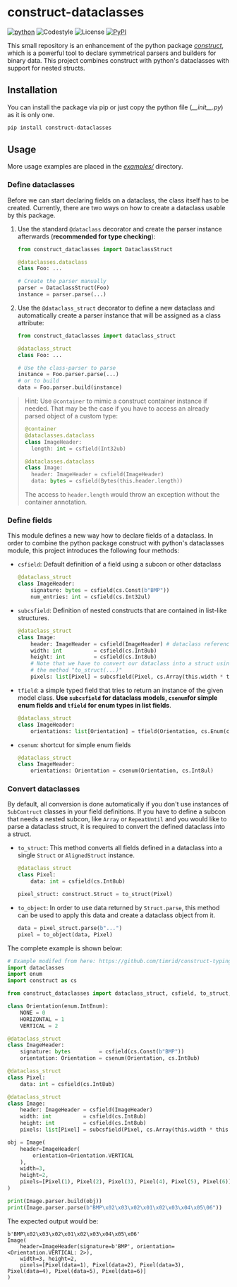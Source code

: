 # construct-dataclasses

[![python](https://img.shields.io/badge/python-3.7+-blue.svg?logo=python&labelColor=grey)](https://www.python.org/downloads/)
![Codestyle](https://img.shields.io:/static/v1?label=Codestyle&message=black&color=black)
![License](https://img.shields.io:/static/v1?label=License&message=GNU+GPLv3&color=blue)
[![PyPI](https://img.shields.io/pypi/v/construct-dataclasses)](https://pypi.org/project/construct-dataclasses/)

This small repository is an enhancement of the python package [*construct*](https://pypi.org/project/construct/), which is a powerful tool to declare symmetrical parsers and builders for binary data. This project combines construct with python's dataclasses with support for nested structs.

## Installation

You can install the package via pip or just copy the python file (*\_\_init\_\_.py*) as it is only one.

```bash
pip install construct-dataclasses
```

## Usage

More usage examples are placed in the [*examples/*](/examples/) directory.

### Define dataclasses

Before we can start declaring fields on a dataclass, the class itself has to be created. Currently, there are two ways on how to create
a dataclass usable by this package.

1. Use the standard `@dataclass` decorator and create the parser instance afterwards (**recommended for type checking**):

    ```python
    from construct_dataclasses import DataclassStruct

    @dataclasses.dataclass
    class Foo: ...

    # Create the parser manually
    parser = DataclassStruct(Foo)
    instance = parser.parse(...)
    ```

2. Use the `@dataclass_struct` decorator to define a new dataclass and automatically create a parser instance that will be assigned as a class attribute:

    ```python
    from construct_dataclasses import dataclass_struct

    @dataclass_struct
    class Foo: ...

    # Use the class-parser to parse
    instance = Foo.parser.parse(...)
    # or to build
    data = Foo.parser.build(instance)
    ```

> Hint: Use `@container` to mimic a construct container instance if needed. That may be the case if you have to access
> an already parsed object of a custom type:
> ```python
> @container
> @dataclasses.dataclass
> class ImageHeader:
>   length: int = csfield(Int32ub)
>
> @dataclasses.dataclass
> class Image:
>   header: ImageHeader = csfield(ImageHeader)
>   data: bytes = csfield(Bytes(this.header.length))
> ```
>  The access to `header.length` would throw an exception without the container annotation.

### Define fields

This module defines a new way how to declare fields of a dataclass. In order to combine the python package construct with python's dataclasses module, this project introduces the following four methods:

- `csfield`: Default definition of a field using a subcon or other dataclass

    ```python
    @dataclass_struct
    class ImageHeader:
        signature: bytes = csfield(cs.Const(b"BMP"))
        num_entries: int = csfield(cs.Int32ul)
    ```

- `subcsfield`: Definition of nested constructs that are contained in list-like structures.

    ```python
    @dataclass_struct
    class Image:
        header: ImageHeader = csfield(ImageHeader) # dataclass reference
        width: int          = csfield(cs.Int8ub)
        height: int         = csfield(cs.Int8ub)
        # Note that we have to convert our dataclass into a struct using
        # the method "to_struct(...)"
        pixels: list[Pixel] = subcsfield(Pixel, cs.Array(this.width * this.height, to_struct(Pixel)))
    ```

- `tfield`: a simple typed field that tries to return an instance of the given model class. **Use `subcsfield` for dataclass models, `csenum`for simple enum fields and `tfield` for enum types in list fields**.

    ```python
    @dataclass_struct
    class ImageHeader:
        orientations: list[Orientation] = tfield(Orientation, cs.Enum(cs.Int8ul, Orientation))
    ```

- `csenum`: shortcut for simple enum fields

    ```python
    @dataclass_struct
    class ImageHeader:
        orientations: Orientation = csenum(Orientation, cs.Int8ul)
    ```

### Convert dataclasses

By default, all conversion is done automatically if you don't use instances of `SubContruct` classes in your field definitions. If you have to define a subcon that needs a nested subcon, like `Array` or `RepeatUntil` and you would like to parse a dataclass struct, it is required to convert the defined dataclass into a struct.

- `to_struct`: This method converts all fields defined in a dataclass into a single `Struct` or `AlignedStruct` instance.

    ```python
    @dataclass_struct
    class Pixel:
        data: int = csfield(cs.Int8ub)

    pixel_struct: construct.Struct = to_struct(Pixel)
    ```
- `to_object`: In order to use data returned by `Struct.parse`, this method can be used to apply this data and create a dataclass object from it.

    ```python
    data = pixel_struct.parse(b"...")
    pixel = to_object(data, Pixel)
    ```

The complete example is shown below:

```python
# Example modifed from here: https://github.com/timrid/construct-typing/
import dataclasses
import enum
import construct as cs

from construct_dataclasses import dataclass_struct, csfield, to_struct, subcsfield, csenum

class Orientation(enum.IntEnum):
    NONE = 0
    HORIZONTAL = 1
    VERTICAL = 2

@dataclass_struct
class ImageHeader:
    signature: bytes         = csfield(cs.Const(b"BMP"))
    orientation: Orientation = csenum(Orientation, cs.Int8ub)

@dataclass_struct
class Pixel:
    data: int = csfield(cs.Int8ub)

@dataclass_struct
class Image:
    header: ImageHeader = csfield(ImageHeader)
    width: int          = csfield(cs.Int8ub)
    height: int         = csfield(cs.Int8ub)
    pixels: list[Pixel] = subcsfield(Pixel, cs.Array(this.width * this.height, to_struct(Pixel)))

obj = Image(
    header=ImageHeader(
        orientation=Orientation.VERTICAL
    ),
    width=3,
    height=2,
    pixels=[Pixel(1), Pixel(2), Pixel(3), Pixel(4), Pixel(5), Pixel(6)]
)

print(Image.parser.build(obj))
print(Image.parser.parse(b"BMP\x02\x03\x02\x01\x02\x03\x04\x05\06"))
```

The expected output would be:

    b'BMP\x02\x03\x02\x01\x02\x03\x04\x05\x06'
    Image(
        header=ImageHeader(signature=b'BMP', orientation=<Orientation.VERTICAL: 2>),
        width=3, height=2,
        pixels=[Pixel(data=1), Pixel(data=2), Pixel(data=3), Pixel(data=4), Pixel(data=5), Pixel(data=6)]
    )